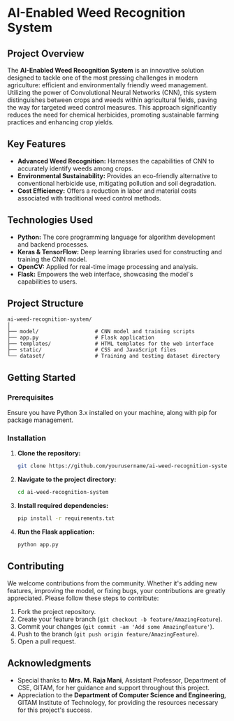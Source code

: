 # AI-Enabled Weed Recognition System

## Project Overview

The **AI-Enabled Weed Recognition System** is an innovative solution designed to tackle one of the most pressing challenges in modern agriculture: efficient and environmentally friendly weed management. Utilizing the power of Convolutional Neural Networks (CNN), this system distinguishes between crops and weeds within agricultural fields, paving the way for targeted weed control measures. This approach significantly reduces the need for chemical herbicides, promoting sustainable farming practices and enhancing crop yields.

## Key Features

- **Advanced Weed Recognition:** Harnesses the capabilities of CNN to accurately identify weeds among crops.
- **Environmental Sustainability:** Provides an eco-friendly alternative to conventional herbicide use, mitigating pollution and soil degradation.
- **Cost Efficiency:** Offers a reduction in labor and material costs associated with traditional weed control methods.

## Technologies Used

- **Python:** The core programming language for algorithm development and backend processes.
- **Keras & TensorFlow:** Deep learning libraries used for constructing and training the CNN model.
- **OpenCV:** Applied for real-time image processing and analysis.
- **Flask:** Empowers the web interface, showcasing the model's capabilities to users.

## Project Structure

```
ai-weed-recognition-system/
│
├── model/                  # CNN model and training scripts
├── app.py                  # Flask application
├── templates/              # HTML templates for the web interface
├── static/                 # CSS and JavaScript files
└── dataset/                # Training and testing dataset directory
```

## Getting Started

### Prerequisites

Ensure you have Python 3.x installed on your machine, along with pip for package management.

### Installation

1. **Clone the repository:**
   ```sh
   git clone https://github.com/yourusername/ai-weed-recognition-system.git
   ```
2. **Navigate to the project directory:**
   ```sh
   cd ai-weed-recognition-system
   ```
3. **Install required dependencies:**
   ```sh
   pip install -r requirements.txt
   ```
4. **Run the Flask application:**
   ```sh
   python app.py
   ```
## Contributing

We welcome contributions from the community. Whether it's adding new features, improving the model, or fixing bugs, your contributions are greatly appreciated. Please follow these steps to contribute:

1. Fork the project repository.
2. Create your feature branch (`git checkout -b feature/AmazingFeature`).
3. Commit your changes (`git commit -am 'Add some AmazingFeature'`).
4. Push to the branch (`git push origin feature/AmazingFeature`).
5. Open a pull request.

## Acknowledgments

- Special thanks to **Mrs. M. Raja Mani**, Assistant Professor, Department of CSE, GITAM, for her guidance and support throughout this project.
- Appreciation to the **Department of Computer Science and Engineering**, GITAM Institute of Technology, for providing the resources necessary for this project's success.
